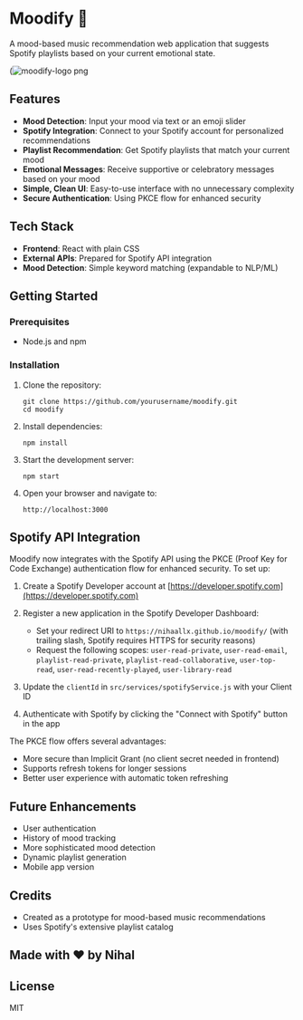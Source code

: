 # Moodify 🎵

A mood-based music recommendation web application that suggests Spotify playlists based on your current emotional state.

(![moodify-logo png](https://github.com/user-attachments/assets/ec1a7b94-b088-493f-9383-cf19d57691e6)

## Features

- **Mood Detection**: Input your mood via text or an emoji slider
- **Spotify Integration**: Connect to your Spotify account for personalized recommendations
- **Playlist Recommendation**: Get Spotify playlists that match your current mood
- **Emotional Messages**: Receive supportive or celebratory messages based on your mood
- **Simple, Clean UI**: Easy-to-use interface with no unnecessary complexity
- **Secure Authentication**: Using PKCE flow for enhanced security

## Tech Stack

- **Frontend**: React with plain CSS
- **External APIs**: Prepared for Spotify API integration
- **Mood Detection**: Simple keyword matching (expandable to NLP/ML)

## Getting Started

### Prerequisites

- Node.js and npm

### Installation

1. Clone the repository:
   ```
   git clone https://github.com/yourusername/moodify.git
   cd moodify
   ```

2. Install dependencies:
   ```
   npm install
   ```

3. Start the development server:
   ```
   npm start
   ```

4. Open your browser and navigate to:
   ```
   http://localhost:3000
   ```

## Spotify API Integration

Moodify now integrates with the Spotify API using the PKCE (Proof Key for Code Exchange) authentication flow for enhanced security. To set up:

1. Create a Spotify Developer account at [https://developer.spotify.com](https://developer.spotify.com)
2. Register a new application in the Spotify Developer Dashboard:
   - Set your redirect URI to `https://nihaallx.github.io/moodify/` (with trailing slash, Spotify requires HTTPS for security reasons)
   - Request the following scopes: `user-read-private`, `user-read-email`, `playlist-read-private`, `playlist-read-collaborative`, `user-top-read`, `user-read-recently-played`, `user-library-read`

3. Update the `clientId` in `src/services/spotifyService.js` with your Client ID

4. Authenticate with Spotify by clicking the "Connect with Spotify" button in the app

The PKCE flow offers several advantages:
- More secure than Implicit Grant (no client secret needed in frontend)
- Supports refresh tokens for longer sessions
- Better user experience with automatic token refreshing

## Future Enhancements

- User authentication
- History of mood tracking
- More sophisticated mood detection
- Dynamic playlist generation
- Mobile app version

## Credits

- Created as a prototype for mood-based music recommendations
- Uses Spotify's extensive playlist catalog

## Made with ❤️ by Nihal

## License

MIT
